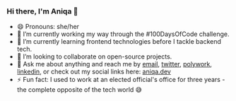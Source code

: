 ### Hi there, I'm Aniqa 👋
- 😄 Pronouns: she/her
- 🔭 I’m currently working my way through the #100DaysOfCode challenge.
- 🌱 I’m currently learning frontend technologies before I tackle backend tech.
- 👯 I’m looking to collaborate on open-source projects.
- 💬 Ask me about anything and reach me by [email](mailto:hello@aniqa.io), [twitter](https://twitter.com/aniqatc), [polywork](https://updates.aniqa.io), [linkedin](https://www.linkedin.com/in/aniqaio/), or check out my social links here: [aniqa.dev](https://aniqa.dev)
- ⚡ Fun fact: I used to work at an elected official's office for three years - the complete opposite of the tech world 😅
